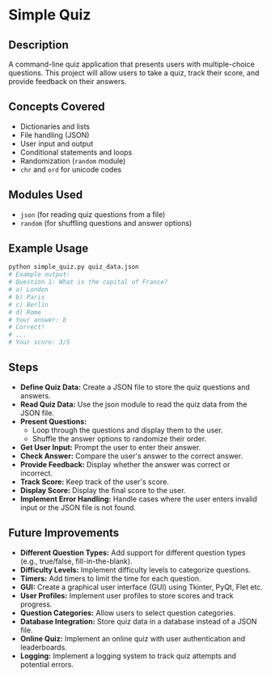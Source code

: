 # Simple Quiz

## Description

A command-line quiz application that presents users with multiple-choice questions. This project will allow users to take a quiz, track their score, and provide feedback on their answers.

## Concepts Covered

- Dictionaries and lists
- File handling (JSON)
- User input and output
- Conditional statements and loops
- Randomization (`random` module)
- `chr` and `ord` for unicode codes

## Modules Used

- `json` (for reading quiz questions from a file)
- `random` (for shuffling questions and answer options)

## Example Usage

```bash
python simple_quiz.py quiz_data.json
# Example output:
# Question 1: What is the capital of France?
# a) London
# b) Paris
# c) Berlin
# d) Rome
# Your answer: b
# Correct!
# ...
# Your score: 3/5
```

## Steps

- **Define Quiz Data:** Create a JSON file to store the quiz questions and answers.
- **Read Quiz Data:** Use the json module to read the quiz data from the JSON file.
- **Present Questions:**
  - Loop through the questions and display them to the user.
  - Shuffle the answer options to randomize their order.
- **Get User Input:** Prompt the user to enter their answer.
- **Check Answer:** Compare the user's answer to the correct answer.
- **Provide Feedback:** Display whether the answer was correct or incorrect.
- **Track Score:** Keep track of the user's score.
- **Display Score:** Display the final score to the user.
- **Implement Error Handling:** Handle cases where the user enters invalid input or the JSON file is not found.

## Future Improvements

- **Different Question Types:** Add support for different question types (e.g., true/false, fill-in-the-blank).
- **Difficulty Levels:** Implement difficulty levels to categorize questions.
- **Timers:** Add timers to limit the time for each question.
- **GUI:** Create a graphical user interface (GUI) using Tkinter, PyQt, Flet etc.
- **User Profiles:** Implement user profiles to store scores and track progress.
- **Question Categories:** Allow users to select question categories.
- **Database Integration:** Store quiz data in a database instead of a JSON file.
- **Online Quiz:** Implement an online quiz with user authentication and leaderboards.
- **Logging:** Implement a logging system to track quiz attempts and potential errors.

